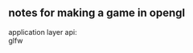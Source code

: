 notes for making a game in opengl  
--------------------------------- 

application layer api:  
glfw   
  

